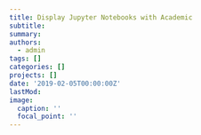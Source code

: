 ```yaml
---
title: Display Jupyter Notebooks with Academic
subtitle: 
summary: 
authors:
  - admin
tags: []
categories: []
projects: []
date: '2019-02-05T00:00:00Z'
lastMod:
image:
  caption: ''
  focal_point: ''
---
```

